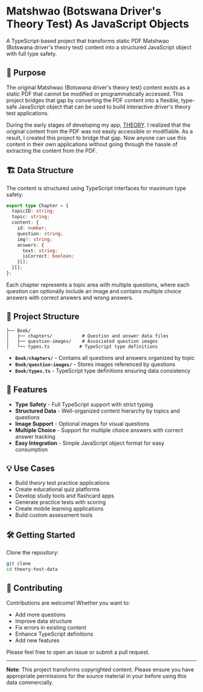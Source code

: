 # Matshwao (Botswana Driver's Theory Test) As JavaScript Objects

A TypeScript-based project that transforms static PDF Matshwao (Botswana driver's theory test) content into a structured JavaScript object with full type safety.

## 🎯 Purpose

The original Matshwao (Botswana driver's theory test) content exists as a static PDF that cannot be modified or programmatically accessed. This project bridges that gap by converting the PDF content into a flexible, type-safe JavaScript object that can be used to build interactive driver's theory test applications.

During the early stages of developing my app, [THEORY](https://theory.co.bw). I realized that the original content from the PDF was not easily accessible or modifiable. As a result, I created this project to bridge that gap. Now anyone can use this content in their own applications without going through the hassle of extracting the content from the PDF.

## 🏗️ Data Structure

The content is structured using TypeScript interfaces for maximum type safety:

```typescript
export type Chapter = {
  topicID: string;
  topic: string;
  content: {
    id: number;
    question: string;
    img?: string;
    answers: {
      text: string;
      isCorrect: boolean;
    }[];
  }[];
};
```

Each chapter represents a topic area with multiple questions, where each question can optionally include an image and contains multiple choice answers with correct answers and wrong answers.

## 📁 Project Structure

```
├── Book/
│   ├── chapters/           # Question and answer data files
│   ├── question-images/    # Associated question images
│   └── types.ts           # TypeScript type definitions
```

- **`Book/chapters/`** - Contains all questions and answers organized by topic
- **`Book/question-images/`** - Stores images referenced by questions
- **`Book/types.ts`** - TypeScript type definitions ensuring data consistency

## 🚀 Features

- **Type Safety** - Full TypeScript support with strict typing
- **Structured Data** - Well-organized content hierarchy by topics and questions
- **Image Support** - Optional images for visual questions
- **Multiple Choice** - Support for multiple choice answers with correct answer tracking
- **Easy Integration** - Simple JavaScript object format for easy consumption

## 💡 Use Cases

- Build theory test practice applications
- Create educational quiz platforms
- Develop study tools and flashcard apps
- Generate practice tests with scoring
- Create mobile learning applications
- Build custom assessment tools

## 🛠️ Getting Started

Clone the repository:
```bash
git clone 
cd theory-test-data
```

## 🤝 Contributing

Contributions are welcome! Whether you want to:
- Add more questions
- Improve data structure
- Fix errors in existing content
- Enhance TypeScript definitions
- Add new features

Please feel free to open an issue or submit a pull request.

---

**Note**: This project transforms copyrighted content. Please ensure you have appropriate permissions for the source material in your before using this data commercially.